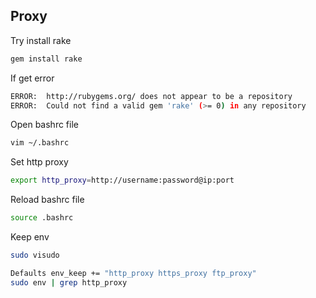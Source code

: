 ## Proxy

Try install rake

```bash
gem install rake
```

If get error

```bash
ERROR:  http://rubygems.org/ does not appear to be a repository
ERROR:  Could not find a valid gem 'rake' (>= 0) in any repository
```

Open bashrc file

```bash
vim ~/.bashrc
```

Set http proxy

```bash
export http_proxy=http://username:password@ip:port
```

Reload bashrc file

```bash
source .bashrc
```

Keep env

```bash
sudo visudo

Defaults env_keep += "http_proxy https_proxy ftp_proxy"
sudo env | grep http_proxy
```
